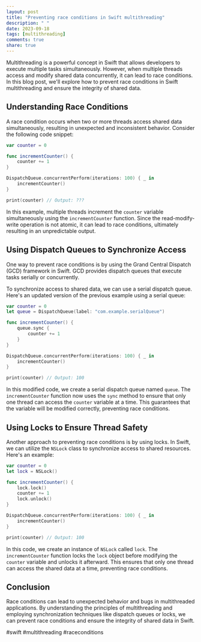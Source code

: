 ```yaml
---
layout: post
title: "Preventing race conditions in Swift multithreading"
description: " "
date: 2023-09-18
tags: [multithreading]
comments: true
share: true
---
```


Multithreading is a powerful concept in Swift that allows developers to execute multiple tasks simultaneously. However, when multiple threads access and modify shared data concurrently, it can lead to race conditions. In this blog post, we'll explore how to prevent race conditions in Swift multithreading and ensure the integrity of shared data.

## Understanding Race Conditions

A race condition occurs when two or more threads access shared data simultaneously, resulting in unexpected and inconsistent behavior. Consider the following code snippet:

```swift
var counter = 0

func incrementCounter() {
    counter += 1
}

DispatchQueue.concurrentPerform(iterations: 100) { _ in
    incrementCounter()
}

print(counter) // Output: ???
```

In this example, multiple threads increment the `counter` variable simultaneously using the `incrementCounter` function. Since the read-modify-write operation is not atomic, it can lead to race conditions, ultimately resulting in an unpredictable output.

## Using Dispatch Queues to Synchronize Access

One way to prevent race conditions is by using the Grand Central Dispatch (GCD) framework in Swift. GCD provides dispatch queues that execute tasks serially or concurrently.

To synchronize access to shared data, we can use a serial dispatch queue. Here's an updated version of the previous example using a serial queue:

```swift
var counter = 0
let queue = DispatchQueue(label: "com.example.serialQueue")

func incrementCounter() {
    queue.sync {
        counter += 1
    }
}

DispatchQueue.concurrentPerform(iterations: 100) { _ in
    incrementCounter()
}

print(counter) // Output: 100
```

In this modified code, we create a serial dispatch queue named `queue`. The `incrementCounter` function now uses the `sync` method to ensure that only one thread can access the `counter` variable at a time. This guarantees that the variable will be modified correctly, preventing race conditions.

## Using Locks to Ensure Thread Safety

Another approach to preventing race conditions is by using locks. In Swift, we can utilize the `NSLock` class to synchronize access to shared resources. Here's an example:

```swift
var counter = 0
let lock = NSLock()

func incrementCounter() {
    lock.lock()
    counter += 1
    lock.unlock()
}

DispatchQueue.concurrentPerform(iterations: 100) { _ in
    incrementCounter()
}

print(counter) // Output: 100
```

In this code, we create an instance of `NSLock` called `lock`. The `incrementCounter` function locks the `lock` object before modifying the `counter` variable and unlocks it afterward. This ensures that only one thread can access the shared data at a time, preventing race conditions.

## Conclusion

Race conditions can lead to unexpected behavior and bugs in multithreaded applications. By understanding the principles of multithreading and employing synchronization techniques like dispatch queues or locks, we can prevent race conditions and ensure the integrity of shared data in Swift.

#swift #multithreading #raceconditions